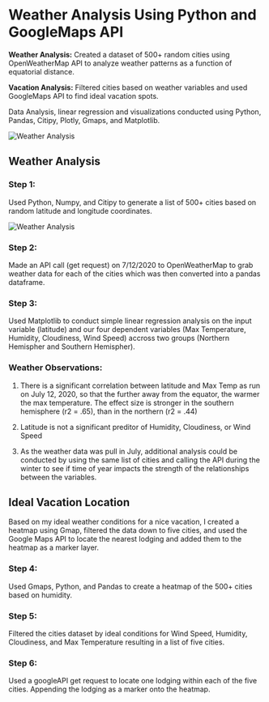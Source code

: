 #  **Weather Analysis Using Python and GoogleMaps API**

**Weather Analysis:** Created a dataset of 500+ random cities using OpenWeatherMap API to analyze weather patterns as a function of equatorial distance.  

**Vacation Analysis:** Filtered cities based on weather variables and used GoogleMaps API to find ideal vacation spots. 

Data Analysis, linear regression and visualizations conducted using Python, Pandas, Citipy, Plotly, Gmaps, and Matplotlib.

![Weather Analysis](https://github.com/mocchicone/Weather-Analysis-Python-GoogleMaps/blob/master/Images/heatmap_2.png)

## **Weather Analysis**

### **Step 1:**
Used Python, Numpy, and Citipy to generate a list of 500+ cities based on random latitude and longitude coordinates.  

![Weather Analysis](https://github.com/mocchicone/Weather-Analysis-Python-GoogleMaps/blob/master/Images/heatmap_2.png)
  
### **Step 2:**
Made an API call (get request) on 7/12/2020 to OpenWeatherMap to grab weather data for each of the cities which was then converted into a pandas dataframe.

<OpenWeatherAPI>
  
### **Step 3:**
Used Matplotlib to conduct simple linear regression analysis on the input variable (latitude) and our four dependent variables (Max Temperature, Humidity, Cloudiness, Wind Speed) accross two groups (Northern Hemispher and Southern Hemispher).  

<Linear Regression>
  
### Weather Observations:

1. There is a significant correlation between latitude and Max Temp as run on July 12, 2020, so that the further away from the equator, the warmer the max temperature.  The effect size is stronger in the southern hemisphere (r2 = .65), than in the northern (r2 = .44)

2. Latitude is not a significant preditor of Humidity, Cloudiness, or Wind Speed

3. As the weather data was pull in July, additional analysis could be conducted by using the same list of cities and calling the API during the winter to see if time of year impacts the strength of the relationships between the variables.

## **Ideal Vacation Location**

Based on my ideal weather conditions for a nice vacation, I created a heatmap using Gmap, filtered the data down to five cities, and used the Google Maps API to locate the nearest lodging and added them to the heatmap as a marker layer.  

<Final Image>

### **Step 4:**
Used Gmaps, Python, and Pandas to create a heatmap of the 500+ cities based on humidity.

<Heatmap>

### **Step 5:**
Filtered the cities dataset by ideal conditions for Wind Speed, Humidity, Cloudiness, and Max Temperature resulting in a list of five cities.

<filtered cities>
  
### **Step 6:**
Used a googleAPI get request to locate one lodging within each of the five cities. Appending the lodging as a marker onto the heatmap.

<final map>
  




